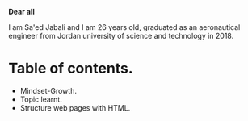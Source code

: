 __Dear all__ 

I am Sa'ed Jabali and I am 26 years old, graduated as an aeronautical engineer from Jordan university of science and technology in 2018.

# Table of contents.
* Mindset-Growth.
* Topic learnt.
* Structure web pages with HTML.

